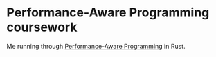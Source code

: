 # Performance-Aware Programming coursework

Me running through [Performance-Aware Programming](https://www.computerenhance.com) in Rust.
